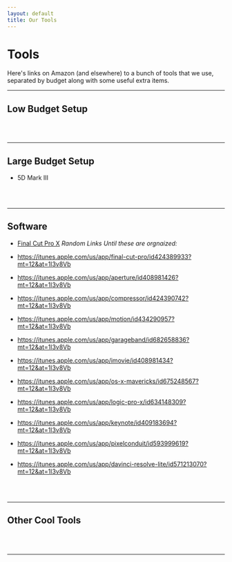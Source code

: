 ```yaml
---
layout: default
title: Our Tools
---
```


# Tools

Here's links on Amazon (and elsewhere) to a bunch of tools that we use, separated
by budget along with some useful extra items.

***
## Low Budget Setup
<br />
<br />


***
## Large Budget Setup
* <a type="amzn" asin="B007FGYZFI">5D Mark III</a>
<br />
<br />


***
## Software
<!-- itunes links: https://linkmaker.itunes.apple.com/us/?at=1l3v8Vb -->
* <a href="https://itunes.apple.com/us/app/final-cut-pro/id424389933?mt=12" target="itunes_store">Final Cut Pro X</a>
_Random Links Until these are orgnaized:_

* https://itunes.apple.com/us/app/final-cut-pro/id424389933?mt=12&at=1l3v8Vb
* https://itunes.apple.com/us/app/aperture/id408981426?mt=12&at=1l3v8Vb
* https://itunes.apple.com/us/app/compressor/id424390742?mt=12&at=1l3v8Vb
* https://itunes.apple.com/us/app/motion/id434290957?mt=12&at=1l3v8Vb
* https://itunes.apple.com/us/app/garageband/id682658836?mt=12&at=1l3v8Vb
* https://itunes.apple.com/us/app/imovie/id408981434?mt=12&at=1l3v8Vb
* https://itunes.apple.com/us/app/os-x-mavericks/id675248567?mt=12&at=1l3v8Vb
* https://itunes.apple.com/us/app/logic-pro-x/id634148309?mt=12&at=1l3v8Vb
* https://itunes.apple.com/us/app/keynote/id409183694?mt=12&at=1l3v8Vb
* https://itunes.apple.com/us/app/pixelconduit/id593999619?mt=12&at=1l3v8Vb
* https://itunes.apple.com/us/app/davinci-resolve-lite/id571213070?mt=12&at=1l3v8Vb
<br />
<br />


***
## Other Cool Tools
<br />
<br />


***


